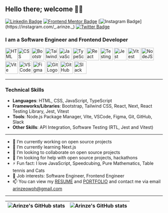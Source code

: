 ## Hello there; welcome 👋🏾

[![Linkedin Badge](https://img.shields.io/badge/-dennings_owoh-blue?style=for-the-badge&logo=Linkedin&logoColor=white&link=https://www.linkedin.com/in/dennings-owoh)](https://www.linkedin.com/in/dennings-owoh) [![Frontend Mentor Badge](https://img.shields.io/badge/-@ArinzeGit-blue?style=for-the-badge&logo=FrontendMentor&logoColor=white&link=https://www.frontendmentor.io/profile/ArinzeGit)](https://www.frontendmentor.io/profile/ArinzeGit) [![Instagram Badge](https://img.shields.io/badge/-@\_.arinze.\_-E4405F?style=for-the-badge&logo=instagram&logoColor=white&link=https://instagram.com/_.arinze._)](https://instagram.com/_.arinze._) [![Twitter Badge](https://img.shields.io/badge/-@Arinze98433402-1DA1F2?style=for-the-badge&logo=X&logoColor=white)](https://twitter.com/Arinze98433402)

### I am a Software Engineer and Frontend Developer

<img src="https://cdn.jsdelivr.net/gh/devicons/devicon@latest/icons/html5/html5-original-wordmark.svg" alt="HTML Logo" width='40' height='40' /><img src="https://cdn.jsdelivr.net/gh/devicons/devicon@latest/icons/css3/css3-original-wordmark.svg" alt="CSS Logo" width='40' height='40' />
<img src="https://cdn.jsdelivr.net/gh/devicons/devicon@latest/icons/bootstrap/bootstrap-original.svg" alt="Bootstrap Logo" width='40' height='40'/>
<img src="https://cdn.jsdelivr.net/gh/devicons/devicon@latest/icons/tailwindcss/tailwindcss-original.svg" alt="Tailwind CSS Logo" width='40' height='40'/>
<img src="https://cdn.jsdelivr.net/gh/devicons/devicon@latest/icons/javascript/javascript-original.svg" alt="JavaScript Logo" width='40' height='40'/>
<img src="https://cdn.jsdelivr.net/gh/devicons/devicon@latest/icons/typescript/typescript-original.svg" alt="TypeScript Logo" width='40' height='40'/>
<img src="https://cdn.jsdelivr.net/gh/devicons/devicon@latest/icons/react/react-original.svg" alt="React Logo" width='40' height='40'/>
<img src="https://testing-library.com/img/octopus-64x64.png" alt="Testing Library Logo" width='40' height='40'/>
<img src="https://cdn.jsdelivr.net/gh/devicons/devicon@latest/icons/jest/jest-plain.svg" alt="Jest Logo" width='40' height='40'/>
<img src="https://cdn.jsdelivr.net/gh/devicons/devicon@latest/icons/vitest/vitest-original.svg" alt="Vitest Logo" width='40' height='40'/>
<img src="https://cdn.jsdelivr.net/gh/devicons/devicon@latest/icons/nodejs/nodejs-original-wordmark.svg" alt="NodeJS Logo" width='40' height='40'/>
<img src="https://cdn.jsdelivr.net/gh/devicons/devicon@latest/icons/vitejs/vitejs-original.svg" alt="Vite Logo" width='40' height='40'/>
<img src="https://cdn.jsdelivr.net/gh/devicons/devicon@latest/icons/vscode/vscode-original.svg" alt="VSCode Logo" width='40' height='40'/>
<img src="https://cdn.jsdelivr.net/gh/devicons/devicon@latest/icons/figma/figma-original.svg" alt="Figma Logo" width='40' height='40'/>
<img src="https://cdn.jsdelivr.net/gh/devicons/devicon@latest/icons/git/git-original.svg" alt="Git Logo" width='40' height='40'/>
<img src="https://cdn.jsdelivr.net/gh/devicons/devicon@latest/icons/github/github-original.svg" alt="GitHub Logo" width='40' height='40'/>
<img src="https://cdn.jsdelivr.net/gh/devicons/devicon@latest/icons/slack/slack-original.svg" alt="Slack Logo" width='40' height='40'/>


---

### Technical Skills
- **Languages**: HTML, CSS, JavaScript, TypeScript
- **Frameworks/Libraries**: Bootstrap, Tailwind CSS, React, Next, React Testing Library, Jest, Vitest 
- **Tools**: Node.js Package Manager, Vite, VSCode, Figma, Git, GitHub, Slack
- **Other Skills**: API Integration, Software Testing (RTL, Jest and Vitest)

---

- 🔭 I’m currently working on open source projects
- 🌱 I’m currently learning Next.js
- 👯 I’m looking to collaborate on open source projects
- 🤔 I’m looking for help with open source projects, hackathons
- ⚡ Fun fact: I love JavaScript, Speedcubing, Pure Mathematics, Table tennis and Cats
- 💼 Job interests: Software Engineer, Frontend Engineer
- 📫 You can view my [RESUME](https://docs.google.com/document/d/1_j1vAt3ME1nSNg0nLmeqG_NuMbuLwU1kjksc8mDx28k/edit?usp=sharing) and [PORTFOLIO](https://github.com/ArinzeGit/Arinze-Owoh-Portfolio) and contact me via email arinzeowoh@gmail.com

---

| <img align="center" src="https://github-readme-stats.vercel.app/api?username=ArinzeGit&show_icons=true&hide_border=true" alt="Arinze's GitHub stats" /> | <img align="center" src="https://github-readme-stats.vercel.app/api/top-langs/?username=ArinzeGit&layout=compact&hide_border=true" alt="Arinze's GitHub stats" /> |
| ------------- | ------------- |
